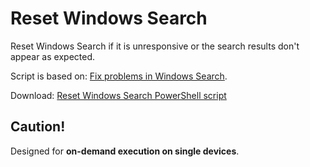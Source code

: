 # Reset Windows Search
Reset Windows Search if it is unresponsive or the search results don't appear as expected.

Script is based on: [Fix problems in Windows Search](https://learn.microsoft.com/en-us/troubleshoot/windows-client/shell-experience/fix-problems-in-windows-search).

Download: [Reset Windows Search PowerShell script](https://www.microsoft.com/en-us/download/details.aspx?id=100295)

## Caution!
Designed for **on-demand execution on single devices**.